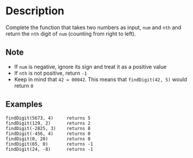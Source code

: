 # Description

Complete the function that takes two numbers as input, `num` and `nth` and return the `nth` digit of `num` (counting from right to left).

## Note

- If `num` is negative, ignore its sign and treat it as a positive value
- If `nth` is not positive, return `-1`
- Keep in mind that `42 = 00042`. This means that `findDigit(42, 5)` would return `0`

## Examples

```
findDigit(5673, 4)     returns 5
findDigit(129, 2)      returns 2
findDigit(-2825, 3)    returns 8
findDigit(-456, 4)     returns 0
findDigit(0, 20)       returns 0
findDigit(65, 0)       returns -1
findDigit(24, -8)      returns -1
```
